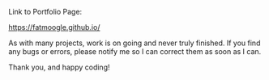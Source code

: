 Link to Portfolio Page:

https://fatmoogle.github.io/

As with many projects, work is on going and never truly finished. If you find any bugs or errors, please notify me so I can correct them as soon as I can.

Thank you, and happy coding!